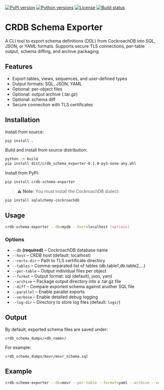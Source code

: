 [![PyPI version](https://img.shields.io/pypi/v/crdb-schema-exporter)](https://pypi.org/project/crdb-schema-exporter/)
[![Python versions](https://img.shields.io/pypi/pyversions/crdb-schema-exporter)](https://pypi.org/project/crdb-schema-exporter/)
[![License](https://img.shields.io/pypi/l/crdb-schema-exporter)](https://pypi.org/project/crdb-schema-exporter/)
[![Build status](https://github.com/viragtripathi/crdb-schema-exporter/actions/workflows/test.yml/badge.svg)](https://github.com/viragtripathi/crdb-schema-exporter/actions)

# CRDB Schema Exporter

A CLI tool to export schema definitions (DDL) from CockroachDB into SQL, JSON, or YAML formats. Supports secure TLS connections, per-table output, schema diffing, and archive packaging.

## Features
- Export tables, views, sequences, and user-defined types
- Output formats: SQL, JSON, YAML
- Optional: per-object files
- Optional: output archive (.tar.gz)
- Optional: schema diff
- Secure connection with TLS certificates

## Installation

Install from source:
```bash
pip install .
```

Build and install from source distribution:
```bash
python -m build
pip install dist/crdb_schema_exporter-0.1.0-py3-none-any.whl
```

Install from PyPI:
```bash
pip install crdb-schema-exporter
```

> ⚠️ **Note:** You must install the CockroachDB dialect:
```bash
pip install sqlalchemy-cockroachdb
```

## Usage
```bash
crdb-schema-exporter --db=mydb --host=localhost [options]
```

### Options
- `--db` **(required)** – CockroachDB database name
- `--host` – CRDB host (default: localhost)
- `--certs-dir` – Path to TLS certificate directory
- `--tables` – Comma-separated list of tables (db.table1,db.table2,...)
- `--per-table` – Output individual files per object
- `--format` – Output format: sql (default), json, yaml
- `--archive` – Package output directory into a .tar.gz file
- `--diff` – Compare exported schema against another SQL file
- `--parallel` – Enable parallel exports
- `--verbose` – Enable detailed debug logging
- `--log-dir` – Directory to store log files (default: `logs/`)

## Output
By default, exported schema files are saved under:
```
crdb_schema_dumps/<db_name>/
```
For example:
```
crdb_schema_dumps/movr/movr_schema.sql
```

## Example
```bash
crdb-schema-exporter --db=movr --per-table --format=yaml --archive --verbose
```

